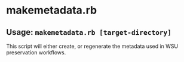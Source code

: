 # makemetadata.rb

## Usage: `makemetadata.rb [target-directory]`

This script will either create, or regenerate the metadata used in WSU preservation workflows. 
